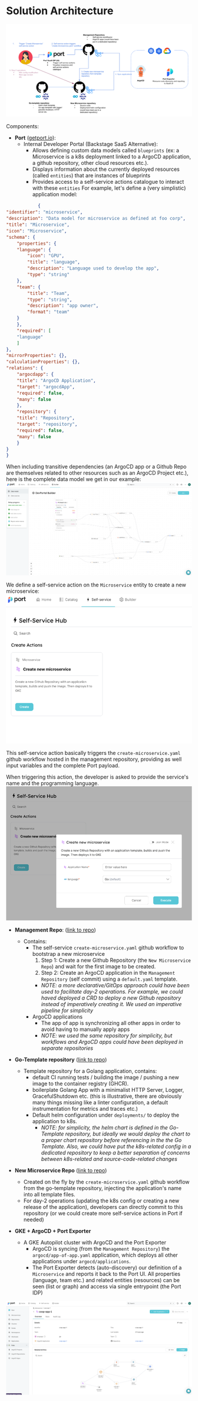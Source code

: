 # Solution Architecture

![Screenshot](docs/architecture.png)

Components:


+ **Port** ([getport.io](https://www.getport.io/)): 
    + Internal Developer Portal (Backstage SaaS Alternative): 
        + Allows defining custom data models called `blueprints` (ex: a Microservice is a k8s deployment linked to a ArgoCD application, a github repository, other cloud resources etc.).
        + Displays information about the currently deployed resources (called `entities`) that are instances of blueprints
        + Provides access to a self-service actions catalogue to interact with these `entities`
        For example, let's define a (very simplistic) application model:

```json
            {
"identifier": "microservice",
"description": "Data model for microservice as defined at foo corp",
"title": "Microservice",
"icon": "Microservice",
"schema": {
    "properties": {
    "language": {
        "icon": "GPU",
        "title": "language",
        "description": "Language used to develop the app",
        "type": "string"
    },
    "team": {
        "title": "Team",
        "type": "string",
        "description": "app owner",
        "format": "team"
    }
    },
    "required": [
    "language"
    ]
},
"mirrorProperties": {},
"calculationProperties": {},
"relations": {
    "argocdapp": {
    "title": "ArgoCD Application",
    "target": "argocdApp",
    "required": false,
    "many": false
    },
    "repository": {
    "title": "Repository",
    "target": "repository",
    "required": false,
    "many": false
    }
}
}
```


When including transitive dependencies (an ArgoCD app or a Github Repo are themselves related to other resources such as an ArgoCD Project etc.), here is the complete data model we get in our example:
![Screenshot](docs/data-model.png)

We define a self-service action on the `Microservice` entity to create a new microservice:
![Screenshot](docs/self-service-create-microservice.png)

This self-service action basically triggers the `create-microservice.yaml` github workflow hosted in the management repository, providing as well input variables and the complete Port payload. 

When triggering this action, the developer is asked to provide the service's name and the programming language.
![Screenshot](docs/self-service-create-microservice-2.png)

+ **Management Repo**:  ([link to repo](https://github.com/CCOLLOT/management-repo))
    + Contains:
        + The self-service `create-microservice.yaml` github workflow to bootstrap a new microservice
            1. Step 1: Create a new Github Repository (the `New Microservice Repo`) and wait for the first image to be created.
            2. Step 2: Create an ArgoCD application  in the `Management Repository` (self commit) using a `default.yaml` template.
            + *NOTE: a more declarative/GitOps approach could have been used to facilitate day-2 operations. For example, we could haved deployed a CRD to deploy a new Github repository instead of imperatively creating it. We used an imperative pipeline for simplicity*
        + ArgoCD applications
            + The app of app is synchronizing all other apps in order to avoid having to manually apply apps
            + *NOTE: we used the same repository for simplicity, but workflows and ArgoCD apps could have been deployed in separate repositories*

+ **Go-Template repository** ([link to repo](https://github.com/CCOLLOT/go-template))
    + Template repository for a Golang application, contains:
        + default CI running tests / building the image / pushing a new image to the container registry (GHCR).
        + boilerplate Golang App with a minimalist HTTP Server, Logger, GracefulShutdown etc. (this is illustrative, there are obviously many things missing like a linter configuration, a default instrumentation for metrics and traces etc.)
        + Default helm configuration under `deployments/` to deploy the application to k8s.
            + *NOTE: for simplicity, the helm chart is defined in the Go-Template repository, but ideally we would deploy the chart to a proper chart repository before referencing in the the Go Template. Also, we could have put the k8s-related config in a dedicated repository to keep a better separation of concerns between k8s-related and source-code-related changes*

+ **New Microservice Repo** ([link to repo](https://github.com/CCOLLOT/coop-app-1))
    + Created on the fly by the `create-microservice.yaml` github workflow from the go-template repository, injecting the application's name into all template files.
    + For day-2 operations (updating the k8s config or creating a new release of the application), developers can directly commit to this repository (or we could create more self-service actions in Port if needed)

+ **GKE + ArgoCD + Port Exporter**
    + A GKE Autopilot cluster with ArgoCD and the Port Exporter
        + ArgoCD is syncing (from the `Management Repository`) the `argocd/app-of-app.yaml` application, which deploys all other applications under `argocd/applications`.
        + The Port Exporter detects (auto-discovery) our definition of a `Microservice` and reports it back to the Port UI. All properties (language, team etc.) and related entities (resources) can be seen (list or graph) and access via single entrypoint (the Port IDP)

![Screenshot](docs/port-autodiscovery.png)